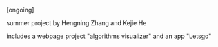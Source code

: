
[ongoing]

summer project by Hengning Zhang and Kejie He

includes a webpage project "algorithms visualizer" and an app "Letsgo"
